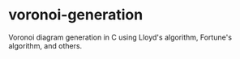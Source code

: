 # voronoi-generation
Voronoi diagram generation in C using Lloyd's algorithm, Fortune's algorithm, and others.

